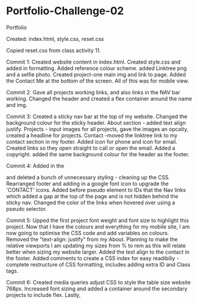 # Portfolio-Challenge-02

Portfolio

Created: index.html, style.css, reset.css

Copied reset.css from class activity 11.

Commit 1:
Created website content in index.html. Created style.css and added in formatting. Added reference colour scheme. added Linktree png and a selfie photo. Created project-one main img and link to page. Added the Contact Me at the bottom of the screen. All of this was for mobile view.

Commit 2:
Gave all projects working links, and also links in the NAV bar working. Changed the header and created a flex container around the name and img.

Commit 3:
Created a sticky nav bar at the top of my website. Changed the background colour for the sticky header.
About section - added text align justify.
Projects - input images for all projects, gave the images an opcaity, created a headline for projects.
Contact -moved the linktree link to my contact section in my footer. Added icon for phone and icon for email. Created links so they open straight to call or open the email. Added a copyright. added the same background colour for the header as the footer.

Commit 4:
Added in the <main> and deleted a bunch of unnecessary styling - cleaning up the CSS.
Rearranged footer and adding in a google font icon to upgrade the 'CONTACT' icons.
Added before pseudo element to IDs that the Nav links which added a gap at the top of the page and is not hidden behind the sticky nav. Changed the color of the links when hovered over using a pseudo selector.

Commit 5:
Upped the first project font weight and font size to highlight this project.
Now that I have the colours and everything for my mobile site, I am now going to optimise the CSS code and add variables on colours. Removed the "text-align: justify" from my About.
Planning to make the relative viewports I am updating my sizes from % to rem as this will relate better when sizing my website larger. Added the text align to the contact in the footer. Added comments to create a CSS index for easy readibiliy - complete restructure of CSS formatting, includes adding extra ID and Class tags.

Commit 6:
Created media queries adjust CSS to style the table size website 768px. Increased font sizing and added a container around the secondary projects to include flex. Lastly,
